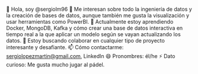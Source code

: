 👋 Hola, soy @sergiolm96
👀 Me interesan sobre todo la ingeniería de datos y la creación de bases de datos, aunque también me gusta la visualización y usar herramientas como PowerBI.
🌱 Actualmente estoy aprendiendo Docker, MongoDB, Kafka y cómo crear una base de datos interactiva en tiempo real a la que aplicar un modelo según se vayan actualizando los datos.
💞️ Estoy buscando colaborar en cualquier tipo de proyecto interesante y desafiante.
📫 Cómo contactarme: sergiolopezmartin@gmail.com, LinkedIn
😄 Pronombres: él/he
⚡ Dato curioso: Me gusta mucho jugar al pádel.

